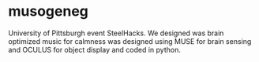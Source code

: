 # musogeneg
University of Pittsburgh event SteelHacks. We designed was brain optimized music for calmness was designed using MUSE for brain sensing and OCULUS for object display and coded in python.
